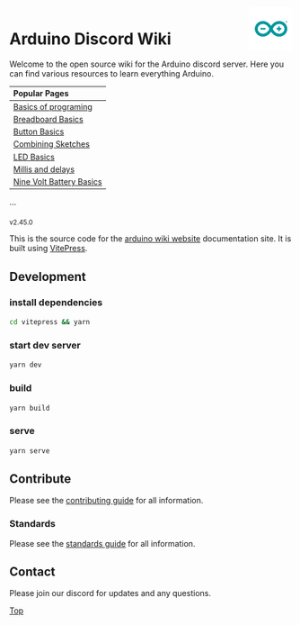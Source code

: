 
<img src="./vitepress/docs/src/pages/public/logo/arduino_logo.gif" alt="Logo" align="right" height="76"/>

# Arduino Discord Wiki

Welcome to the open source wiki for the Arduino discord server. Here you can find various resources to learn everything Arduino.

|   Popular Pages                                    |
| :------------------------------------------------  |
|    [Basics of programing](./vitepress/docs/src/pages/gettingStarted/basicsOfProgramming.md)  |
|    [Breadboard Basics](./vitepress/docs/src/pages/hardwareGuides/breadBoard.md)              |
|    [Button Basics](./vitepress/docs/src/pages/hardwareGuides/buttons.md)                     |
|    [Combining Sketches](./vitepress/docs/src/pages/codeGuides/combiningSketches.md)      |
|    [LED Basics](./vitepress/docs/src/pages/hardwareGuides/ledResistors.md)                   |
|    [Millis and delays](./vitepress/docs/src/pages/codeGuides/millisVsDelay.md)           |
|    [Nine Volt Battery Basics](./vitepress/docs/src/pages/hardwareGuides/nineVolts.md)        |
...

<sub>v2.45.0</sub>

This is the source code for the [arduino wiki website](https://wiki.arduinodiscord.cc) documentation site. It is built using [VitePress](https://vitepress.vuejs.org/).

## Development

### install dependencies

```bash
cd vitepress && yarn
```

### start dev server

```bash
yarn dev
```

### build

```bash
yarn build
```

### serve

```bash
yarn serve
```

## Contribute

Please see the [contributing guide](./CONTRIBUTING.md) for all information.

### Standards

Please see the [standards guide](./STANDARDS.md) for all information.

## Contact

Please join our discord for updates and any questions.

<!-- [![Discord](https://discord.com/api/guilds/946212245187199026/widget.png?style=banner3)](https://discord.gg/kkXYbVykZX) -->

[Top](#arduino-discord-wiki)

